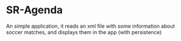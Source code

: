 SR-Agenda
=========

An simple application, it reads an xml file with some information about soccer matches, and displays them in the app (with persistence)
